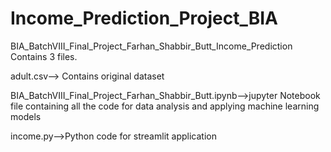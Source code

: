 # Income_Prediction_Project_BIA
BIA_BatchVIII_Final_Project_Farhan_Shabbir_Butt_Income_Prediction Contains 3 files. 

adult.csv--> Contains original dataset

BIA_BatchVIII_Final_Project_Farhan_Shabbir_Butt.ipynb-->jupyter Notebook file containing all the code for data analysis and applying machine learning models

income.py-->Python code for streamlit application
